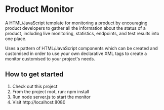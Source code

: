 Product Monitor
===============

A HTML/JavaScript template for monitoring a product by encouraging product developers to gather all the information about the status of a product, including live monitoring, statistics, endpoints, and test results into one place.

Uses a pattern of HTML/JavaScript components which can be created and customised in order to use your own declarative XML tags to create a monitor customised to your project's needs.

How to get started
------------------

1.	Check out this project
2.	From the project root, run: npm install
3.	Run node server.js to start the monitor
4.	Visit http://localhost:8080
